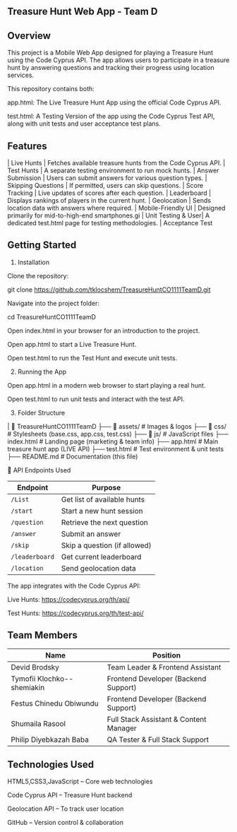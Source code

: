 ## Treasure Hunt Web App - Team D

## Overview

This project is a Mobile Web App designed for playing a Treasure Hunt using the Code Cyprus API. The app allows users to participate in a treasure hunt by answering questions and tracking their progress using location services.

This repository contains both:

app.html: The Live Treasure Hunt App using the official Code Cyprus API.

test.html: A Testing Version of the app using the Code Cyprus Test API, along with unit tests and user acceptance test plans.

## Features

|   Live Hunts         |    Fetches available treasure hunts from the Code Cyprus API.
|   Test Hunts         |    A separate testing environment to run mock hunts.
|   Answer Submission  |    Users can submit answers for various question types.
|   Skipping Questions |    If permitted, users can skip questions.
|   Score Tracking     |    Live updates of scores after each question.
|   Leaderboard        |    Displays rankings of players in the current hunt.
|   Geolocation        |    Sends location data with answers where required.
|   Mobile-Friendly UI |    Designed primarily for mid-to-high-end smartphones.gi
|   Unit Testing & User|    A dedicated test.html page for testing methodologies.
|    Acceptance Test  

## Getting Started

1.  Installation

Clone the repository:

git clone https://github.com/tklocshem/TreasureHuntCO1111TeamD.git

Navigate into the project folder:

cd TreasureHuntCO1111TeamD

Open index.html in your browser for an introduction to the project.

Open app.html to start a Live Treasure Hunt.

Open test.html to run the Test Hunt and execute unit tests.

2. Running the App

Open app.html in a modern web browser to start playing a real hunt.

Open test.html to run unit tests and interact with the test API.

3. Folder Structure

|   📂 TreasureHuntCO1111TeamD
├── 📂 assets/            # Images & logos
├── 📂 css/               # Stylesheets (base.css, app.css, test.css)
├── 📂 js/                # JavaScript files
├── index.html            # Landing page (marketing & team info)
├── app.html              # Main treasure hunt app (LIVE API)
├── test.html             # Test environment & unit tests
├── README.md             # Documentation (this file)

📡 API Endpoints Used


|   Endpoint       | Purpose                                 |
|------------------|-----------------------------------------|
|   `/List`        | Get list of available hunts             |
|   `/start`       | Start a new hunt session                |
|   `/question`    | Retrieve the next question              |
|   `/answer`      | Submit an answer                        |
|   `/skip`        | Skip a question (if allowed)            |
|   `/leaderboard` | Get current leaderboard                 |
|   `/location`    | Send geolocation data                   |


The app integrates with the Code Cyprus API:

Live Hunts: https://codecyprus.org/th/api/

Test Hunts: https://codecyprus.org/th/test-api/

## Team Members

|          Name                    | Position                                  |
|----------------------------------|-------------------------------------------|
|  Devid Brodsky                   | Team Leader & Frontend Assistant          |     A
|  Tymofii Klochko--shemiakin      | Frontend Developer (Backend Support)      |
|  Festus Chinedu Obiwundu         | Frontend Developer (Backend Support)      |
|  Shumaila Rasool                 | Full Stack Assistant & Content Manager    |
|  Philip Diyebkazah Baba          | QA Tester & Full Stack Support            |



## Technologies Used

HTML5,CSS3,JavaScript – Core web technologies

Code Cyprus API – Treasure Hunt backend

Geolocation API – To track user location

GitHub – Version control & collaboration
